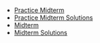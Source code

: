 * [Practice Midterm](PracticeMidterm.md)
* [Practice Midterm Solutions](PMSolutions.md)
* [Midterm](ENGN_0310_Midterm.pdf)
* [Midterm Solutions](MidtermSolutions.md)